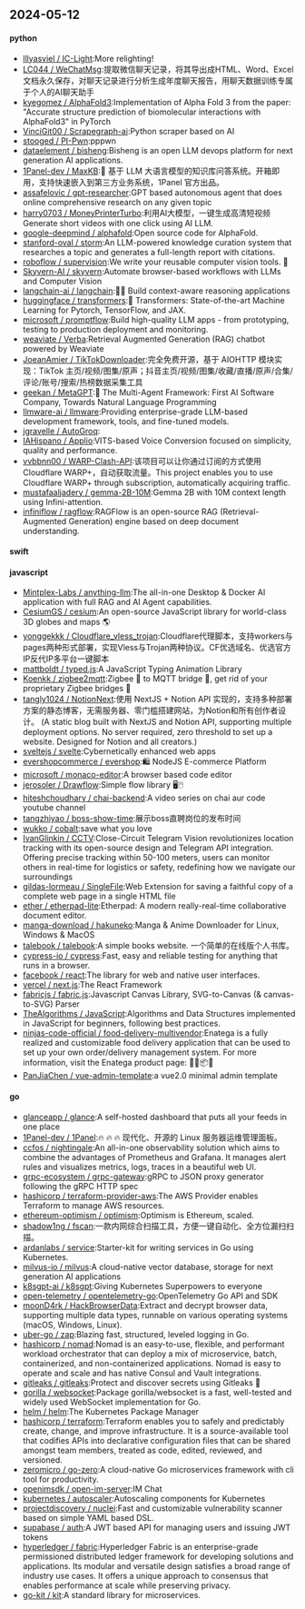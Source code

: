 ## 2024-05-12

#### python
* [lllyasviel / IC-Light](https://github.com/lllyasviel/IC-Light):More relighting!
* [LC044 / WeChatMsg](https://github.com/LC044/WeChatMsg):提取微信聊天记录，将其导出成HTML、Word、Excel文档永久保存，对聊天记录进行分析生成年度聊天报告，用聊天数据训练专属于个人的AI聊天助手
* [kyegomez / AlphaFold3](https://github.com/kyegomez/AlphaFold3):Implementation of Alpha Fold 3 from the paper: "Accurate structure prediction of biomolecular interactions with AlphaFold3" in PyTorch
* [VinciGit00 / Scrapegraph-ai](https://github.com/VinciGit00/Scrapegraph-ai):Python scraper based on AI
* [stooged / PI-Pwn](https://github.com/stooged/PI-Pwn):pppwn
* [dataelement / bisheng](https://github.com/dataelement/bisheng):Bisheng is an open LLM devops platform for next generation AI applications.
* [1Panel-dev / MaxKB](https://github.com/1Panel-dev/MaxKB):💬 基于 LLM 大语言模型的知识库问答系统。开箱即用，支持快速嵌入到第三方业务系统，1Panel 官方出品。
* [assafelovic / gpt-researcher](https://github.com/assafelovic/gpt-researcher):GPT based autonomous agent that does online comprehensive research on any given topic
* [harry0703 / MoneyPrinterTurbo](https://github.com/harry0703/MoneyPrinterTurbo):利用AI大模型，一键生成高清短视频 Generate short videos with one click using AI LLM.
* [google-deepmind / alphafold](https://github.com/google-deepmind/alphafold):Open source code for AlphaFold.
* [stanford-oval / storm](https://github.com/stanford-oval/storm):An LLM-powered knowledge curation system that researches a topic and generates a full-length report with citations.
* [roboflow / supervision](https://github.com/roboflow/supervision):We write your reusable computer vision tools. 💜
* [Skyvern-AI / skyvern](https://github.com/Skyvern-AI/skyvern):Automate browser-based workflows with LLMs and Computer Vision
* [langchain-ai / langchain](https://github.com/langchain-ai/langchain):🦜🔗 Build context-aware reasoning applications
* [huggingface / transformers](https://github.com/huggingface/transformers):🤗 Transformers: State-of-the-art Machine Learning for Pytorch, TensorFlow, and JAX.
* [microsoft / promptflow](https://github.com/microsoft/promptflow):Build high-quality LLM apps - from prototyping, testing to production deployment and monitoring.
* [weaviate / Verba](https://github.com/weaviate/Verba):Retrieval Augmented Generation (RAG) chatbot powered by Weaviate
* [JoeanAmier / TikTokDownloader](https://github.com/JoeanAmier/TikTokDownloader):完全免费开源，基于 AIOHTTP 模块实现：TikTok 主页/视频/图集/原声；抖音主页/视频/图集/收藏/直播/原声/合集/评论/账号/搜索/热榜数据采集工具
* [geekan / MetaGPT](https://github.com/geekan/MetaGPT):🌟 The Multi-Agent Framework: First AI Software Company, Towards Natural Language Programming
* [llmware-ai / llmware](https://github.com/llmware-ai/llmware):Providing enterprise-grade LLM-based development framework, tools, and fine-tuned models.
* [jgravelle / AutoGroq](https://github.com/jgravelle/AutoGroq):
* [IAHispano / Applio](https://github.com/IAHispano/Applio):VITS-based Voice Conversion focused on simplicity, quality and performance.
* [vvbbnn00 / WARP-Clash-API](https://github.com/vvbbnn00/WARP-Clash-API):该项目可以让你通过订阅的方式使用Cloudflare WARP+，自动获取流量。This project enables you to use Cloudflare WARP+ through subscription, automatically acquiring traffic.
* [mustafaaljadery / gemma-2B-10M](https://github.com/mustafaaljadery/gemma-2B-10M):Gemma 2B with 10M context length using Infini-attention.
* [infiniflow / ragflow](https://github.com/infiniflow/ragflow):RAGFlow is an open-source RAG (Retrieval-Augmented Generation) engine based on deep document understanding.

#### swift

#### javascript
* [Mintplex-Labs / anything-llm](https://github.com/Mintplex-Labs/anything-llm):The all-in-one Desktop & Docker AI application with full RAG and AI Agent capabilities.
* [CesiumGS / cesium](https://github.com/CesiumGS/cesium):An open-source JavaScript library for world-class 3D globes and maps 🌎
* [yonggekkk / Cloudflare_vless_trojan](https://github.com/yonggekkk/Cloudflare_vless_trojan):Cloudflare代理脚本，支持workers与pages两种形式部署，实现Vless与Trojan两种协议。CF优选域名、优选官方IP反代IP多平台一键脚本
* [mattboldt / typed.js](https://github.com/mattboldt/typed.js):A JavaScript Typing Animation Library
* [Koenkk / zigbee2mqtt](https://github.com/Koenkk/zigbee2mqtt):Zigbee 🐝 to MQTT bridge 🌉, get rid of your proprietary Zigbee bridges 🔨
* [tangly1024 / NotionNext](https://github.com/tangly1024/NotionNext):使用 NextJS + Notion API 实现的，支持多种部署方案的静态博客，无需服务器、零门槛搭建网站，为Notion和所有创作者设计。 (A static blog built with NextJS and Notion API, supporting multiple deployment options. No server required, zero threshold to set up a website. Designed for Notion and all creators.)
* [sveltejs / svelte](https://github.com/sveltejs/svelte):Cybernetically enhanced web apps
* [evershopcommerce / evershop](https://github.com/evershopcommerce/evershop):🛍️ NodeJS E-commerce Platform
* [microsoft / monaco-editor](https://github.com/microsoft/monaco-editor):A browser based code editor
* [jerosoler / Drawflow](https://github.com/jerosoler/Drawflow):Simple flow library 🖥️🖱️
* [hiteshchoudhary / chai-backend](https://github.com/hiteshchoudhary/chai-backend):A video series on chai aur code youtube channel
* [tangzhiyao / boss-show-time](https://github.com/tangzhiyao/boss-show-time):展示boss直聘岗位的发布时间
* [wukko / cobalt](https://github.com/wukko/cobalt):save what you love
* [IvanGlinkin / CCTV](https://github.com/IvanGlinkin/CCTV):Close-Circuit Telegram Vision revolutionizes location tracking with its open-source design and Telegram API integration. Offering precise tracking within 50-100 meters, users can monitor others in real-time for logistics or safety, redefining how we navigate our surroundings
* [gildas-lormeau / SingleFile](https://github.com/gildas-lormeau/SingleFile):Web Extension for saving a faithful copy of a complete web page in a single HTML file
* [ether / etherpad-lite](https://github.com/ether/etherpad-lite):Etherpad: A modern really-real-time collaborative document editor.
* [manga-download / hakuneko](https://github.com/manga-download/hakuneko):Manga & Anime Downloader for Linux, Windows & MacOS
* [talebook / talebook](https://github.com/talebook/talebook):A simple books website. 一个简单的在线版个人书库。
* [cypress-io / cypress](https://github.com/cypress-io/cypress):Fast, easy and reliable testing for anything that runs in a browser.
* [facebook / react](https://github.com/facebook/react):The library for web and native user interfaces.
* [vercel / next.js](https://github.com/vercel/next.js):The React Framework
* [fabricjs / fabric.js](https://github.com/fabricjs/fabric.js):Javascript Canvas Library, SVG-to-Canvas (& canvas-to-SVG) Parser
* [TheAlgorithms / JavaScript](https://github.com/TheAlgorithms/JavaScript):Algorithms and Data Structures implemented in JavaScript for beginners, following best practices.
* [ninjas-code-official / food-delivery-multivendor](https://github.com/ninjas-code-official/food-delivery-multivendor):Enatega is a fully realized and customizable food delivery application that can be used to set up your own order/delivery management system. For more information, visit the Enatega product page: 🚀🛒📦🌐
* [PanJiaChen / vue-admin-template](https://github.com/PanJiaChen/vue-admin-template):a vue2.0 minimal admin template

#### go
* [glanceapp / glance](https://github.com/glanceapp/glance):A self-hosted dashboard that puts all your feeds in one place
* [1Panel-dev / 1Panel](https://github.com/1Panel-dev/1Panel):🔥 🔥 🔥 现代化、开源的 Linux 服务器运维管理面板。
* [ccfos / nightingale](https://github.com/ccfos/nightingale):An all-in-one observability solution which aims to combine the advantages of Prometheus and Grafana. It manages alert rules and visualizes metrics, logs, traces in a beautiful web UI.
* [grpc-ecosystem / grpc-gateway](https://github.com/grpc-ecosystem/grpc-gateway):gRPC to JSON proxy generator following the gRPC HTTP spec
* [hashicorp / terraform-provider-aws](https://github.com/hashicorp/terraform-provider-aws):The AWS Provider enables Terraform to manage AWS resources.
* [ethereum-optimism / optimism](https://github.com/ethereum-optimism/optimism):Optimism is Ethereum, scaled.
* [shadow1ng / fscan](https://github.com/shadow1ng/fscan):一款内网综合扫描工具，方便一键自动化、全方位漏扫扫描。
* [ardanlabs / service](https://github.com/ardanlabs/service):Starter-kit for writing services in Go using Kubernetes.
* [milvus-io / milvus](https://github.com/milvus-io/milvus):A cloud-native vector database, storage for next generation AI applications
* [k8sgpt-ai / k8sgpt](https://github.com/k8sgpt-ai/k8sgpt):Giving Kubernetes Superpowers to everyone
* [open-telemetry / opentelemetry-go](https://github.com/open-telemetry/opentelemetry-go):OpenTelemetry Go API and SDK
* [moonD4rk / HackBrowserData](https://github.com/moonD4rk/HackBrowserData):Extract and decrypt browser data, supporting multiple data types, runnable on various operating systems (macOS, Windows, Linux).
* [uber-go / zap](https://github.com/uber-go/zap):Blazing fast, structured, leveled logging in Go.
* [hashicorp / nomad](https://github.com/hashicorp/nomad):Nomad is an easy-to-use, flexible, and performant workload orchestrator that can deploy a mix of microservice, batch, containerized, and non-containerized applications. Nomad is easy to operate and scale and has native Consul and Vault integrations.
* [gitleaks / gitleaks](https://github.com/gitleaks/gitleaks):Protect and discover secrets using Gitleaks 🔑
* [gorilla / websocket](https://github.com/gorilla/websocket):Package gorilla/websocket is a fast, well-tested and widely used WebSocket implementation for Go.
* [helm / helm](https://github.com/helm/helm):The Kubernetes Package Manager
* [hashicorp / terraform](https://github.com/hashicorp/terraform):Terraform enables you to safely and predictably create, change, and improve infrastructure. It is a source-available tool that codifies APIs into declarative configuration files that can be shared amongst team members, treated as code, edited, reviewed, and versioned.
* [zeromicro / go-zero](https://github.com/zeromicro/go-zero):A cloud-native Go microservices framework with cli tool for productivity.
* [openimsdk / open-im-server](https://github.com/openimsdk/open-im-server):IM Chat
* [kubernetes / autoscaler](https://github.com/kubernetes/autoscaler):Autoscaling components for Kubernetes
* [projectdiscovery / nuclei](https://github.com/projectdiscovery/nuclei):Fast and customizable vulnerability scanner based on simple YAML based DSL.
* [supabase / auth](https://github.com/supabase/auth):A JWT based API for managing users and issuing JWT tokens
* [hyperledger / fabric](https://github.com/hyperledger/fabric):Hyperledger Fabric is an enterprise-grade permissioned distributed ledger framework for developing solutions and applications. Its modular and versatile design satisfies a broad range of industry use cases. It offers a unique approach to consensus that enables performance at scale while preserving privacy.
* [go-kit / kit](https://github.com/go-kit/kit):A standard library for microservices.
